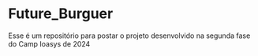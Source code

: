 # Future_Burguer
Esse é um repositório para postar o projeto desenvolvido na segunda fase do Camp Ioasys de 2024
